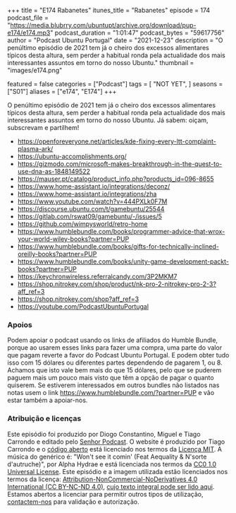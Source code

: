 +++
title = "E174 Rabanetes"
itunes_title = "Rabanetes"
episode = 174
podcast_file = "https://media.blubrry.com/ubuntupt/archive.org/download/pup-e174/e174.mp3"
podcast_duration = "1:01:47"
podcast_bytes = "59617756"
author = "Podcast Ubuntu Portugal"
date = "2021-12-23"
description = "O penúltimo episódio de 2021 tem já o cheiro dos excessos alimentares típicos desta altura, sem perder a habitual ronda pela actualidade dos mais interessantes assuntos em torno do nosso Ubuntu."
thumbnail = "images/e174.png"

featured = false
categories = ["Podcast"]
tags = [
  "NOT YET",
]
seasons = ["S01"]
aliases = ["e174", "E174"]
+++

O penúltimo episódio de 2021 tem já o cheiro dos excessos alimentares típicos desta altura, sem perder a habitual ronda pela actualidade dos mais interessantes assuntos em torno do nosso Ubuntu.
Já sabem: oiçam, subscrevam e partilhem!

* https://openforeveryone.net/articles/kde-fixing-every-ltt-complaint-plasma-ark/
* https://ubuntu-accomplishments.org/
* https://gizmodo.com/microsoft-makes-breakthrough-in-the-quest-to-use-dna-as-1848149522
* https://mauser.pt/catalog/product_info.php?products_id=096-8655
* https://www.home-assistant.io/integrations/deconz/
* https://www.home-assistant.io/integrations/zha
* https://www.youtube.com/watch?v=444PXLk0F7M
* https://discourse.ubuntu.com/t/gamebuntu/25544
* https://gitlab.com/rswat09/gamebuntu/-/issues/5
* https://github.com/wimpysworld/retro-home
* https://www.humblebundle.com/books/programmer-advice-that-wrox-your-world-wiley-books?partner=PUP
* https://www.humblebundle.com/books/gifts-for-technically-inclined-oreilly-books?partner=PUP
* https://www.humblebundle.com/books/unity-game-development-packt-books?partner=PUP
* https://keychronwireless.referralcandy.com/3P2MKM7
* https://shop.nitrokey.com/shop/product/nk-pro-2-nitrokey-pro-2-3?aff_ref=3
* https://shop.nitrokey.com/shop?aff_ref=3
* https://youtube.com/PodcastUbuntuPortugal


### Apoios
Podem apoiar o podcast usando os links de afiliados do Humble Bundle, porque ao usarem esses links para fazer uma compra, uma parte do valor que pagam reverte a favor do Podcast Ubuntu Portugal.
E podem obter tudo isso com 15 dólares ou diferentes partes dependendo de pagarem 1, ou 8.
Achamos que isto vale bem mais do que 15 dólares, pelo que se puderem paguem mais um pouco mais visto que têm a opção de pagar o quanto quiserem.
Se estiverem interessados em outros bundles não listados nas notas usem o link https://www.humblebundle.com/?partner=PUP e vão estar também a apoiar-nos.

### Atribuição e licenças
Este episódio foi produzido por Diogo Constantino, Miguel e Tiago Carrondo e editado pelo [Senhor Podcast](https://senhorpodcast.pt/).
O website é produzido por Tiago Carrondo e o [código aberto](https://gitlab.com/podcastubuntuportugal/website) está licenciado nos termos da [Licença MIT](https://gitlab.com/podcastubuntuportugal/website/main/LICENSE).
A música do genérico é: "Won't see it comin' (Feat Aequality & N'sorte d'autruche)", por Alpha Hydrae e está licenciada nos termos da [CC0 1.0 Universal License](https://creativecommons.org/publicdomain/zero/1.0/).
Este episódio e a imagem utilizada estão licenciados nos termos da licença: [Attribution-NonCommercial-NoDerivatives 4.0 International (CC BY-NC-ND 4.0)](https://creativecommons.org/licenses/by-nc-nd/4.0/), [cujo texto integral pode ser lido aqui](https://creativecommons.org/licenses/by-nc-nd/4.0/legalcode). Estamos abertos a licenciar para permitir outros tipos de utilização, [contactem-nos](https://podcastubuntuportugal.org/contactos) para validação e autorização.

